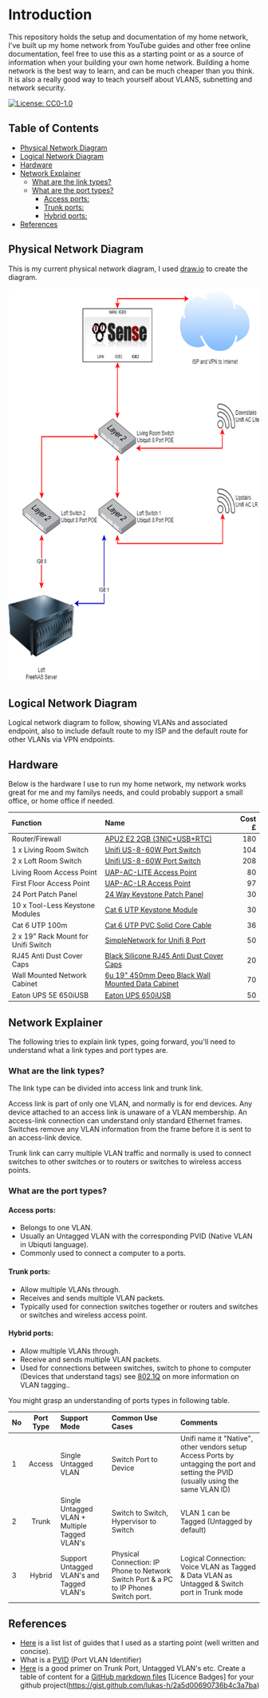 # Introduction
This repository holds the setup and documentation of my home network, I've built up my home network from YouTube guides and other free online documentation, feel free to use this as a starting point or as a source of information when your building your own home network. Building a home network is the best way to learn, and can be much cheaper than you think. It is also a really good way to teach yourself about VLANS, subnetting and network security.

[![License: CC0-1.0](https://img.shields.io/badge/License-CC0%201.0-lightgrey.svg)](http://creativecommons.org/publicdomain/zero/1.0/)

## Table of Contents

  - [Physical Network Diagram](#physical-network-diagram)
  - [Logical Network Diagram](#logical-network-diagram)
  - [Hardware](#hardware)
  - [Network Explainer](#network-explainer)
    - [What are the link types?](#what-are-the-link-types)
    - [What are the port types?](#what-are-the-port-types)
      - [Access ports:](#access-ports)
      - [Trunk ports:](#trunk-ports)
      - [Hybrid ports:](#hybrid-ports)
  - [References](#references)

## Physical Network Diagram
This is my current physical network diagram, I used [draw.io](https://app.diagrams.net/) to create the diagram.

<p align="center">
  <img width="710" height="786" src="assets/Network-Diagram.png"></p>

## Logical Network Diagram
  Logical network diagram to follow, showing VLANs and associated endpoint, also to include default route to my ISP and the default route for other VLANs via VPN endpoints.

## Hardware
Below is the hardware I use to run my home network, my network works great for me and my familys needs, and could probably support a small office, or home office if needed.

| Function                        | Name                       | Cost £  |
| :-------------                  |:-------------              | -----:  |
| Router/Firewall                 | [APU2 E2 2GB (3NIC+USB+RTC)](https://linitx.com/product/linitx-apu2-d2-2gb-(3nic+usb+rtc)-with-pfsense-pre-configured-kit/15317) | 180     |
| 1 x Living Room Switch              | [Unifi US-8-60W Port Switch](https://www.amazon.co.uk/Ubiquiti-US-8-60W-UniFi-Port-Switch/dp/B004BQCKXO/ref=sr_1_2?crid=2FCWM3ZES52LE&dchild=1&keywords=unifi+switch+8+60w&qid=1587243344&sprefix=unifi+switch+8%2Caps%2C218&sr=8-2) | 104     |
| 2 x Loft Room Switch                | [Unifi US-8-60W Port Switch](https://www.amazon.co.uk/Ubiquiti-US-8-60W-UniFi-Port-Switch/dp/B004BQCKXO/ref=sr_1_2?crid=2FCWM3ZES52LE&dchild=1&keywords=unifi+switch+8+60w&qid=1587243344&sprefix=unifi+switch+8%2Caps%2C218&sr=8-2) | 208     |
| Living Room Access Point        | [UAP-AC-LITE Access Point](https://www.amazon.co.uk/Ubiquiti-Networks-UAP-AC-LITE-Access-Point/dp/B016K4GQVG/ref=sr_1_2?crid=9A938FRFN4JP&dchild=1&keywords=unifi+ac+lite+ap&qid=1587243711&sprefix=unifi+ac+lite%2Caps%2C221&sr=8-2) | 80     |
| First Floor Access Point        | [UAP-AC-LR Access Point](https://www.amazon.co.uk/Ubiquiti-Networks-UAP-AC-LITE-Access-Point/dp/B016K4GQVG/ref=sr_1_2?crid=9A938FRFN4JP&dchild=1&keywords=unifi+ac+lite+ap&qid=1587243711&sprefix=unifi+ac+lite%2Caps%2C221&sr=8-2) | 97     |
| 24 Port Patch Panel             | [24 Way Keystone Patch Panel](https://www.cablemonkey.co.uk/patch-panel-frames/9504-24-way-unloaded-utp-keystone-patch-panel.html) | 30    |
| 10 x Tool-Less Keystone Modules | [Cat 6 UTP Keystone Module](https://www.cablemonkey.co.uk/cat6-modules-outlets/9503-cat6-utp-tool-less-keystone-module.html?search_query=UTP+Tool-Less+Keystone+Module&results=5) | 30   |
| Cat 6 UTP 100m | [Cat 6 UTP PVC Solid Core Cable](https://www.magicpatch.co.uk/cat6-cable/21-excel-cat6-utp-cable.html) | 36    |
| 2 x 19" Rack Mount for Unifi Switch | [SimpleNetwork for Unifi 8 Port](https://www.amazon.co.uk/gp/product/B07VHQGZ7C/ref=ppx_yo_dt_b_asin_title_o01_s00?ie=UTF8&psc=1) | 50    |
| RJ45 Anti Dust Cover Caps | [Black Silicone RJ45 Anti Dust Cover Caps](https://www.amazon.co.uk/gp/product/B077R8ZKZ6/ref=ppx_yo_dt_b_asin_image_o00_s00?ie=UTF8&psc=1) | 20   |
| Wall Mounted Network Cabinet | [6u 19" 450mm Deep Black Wall Mounted Data Cabinet](https://www.amazon.co.uk/gp/product/B01CEMGIAM/ref=ppx_yo_dt_b_asin_title_o00_s00?ie=UTF8&psc=1) | 70  |
| Eaton UPS 5E 650iUSB | [Eaton UPS 650iUSB](https://ebay.co.uk/) | 50 |

## Network Explainer

The following tries to explain link types, going forward,  you'll need to understand what a link types and port types are.

### What are the link types?

The link type can be divided into access link and trunk link.

Access link is part of only one VLAN, and normally is for end devices. Any device attached to an access link is unaware of a VLAN membership. An access-link connection can understand only standard Ethernet frames. Switches remove any VLAN information from the frame before it is sent to an access-link device.

Trunk link can carry multiple VLAN traffic and normally is used to connect switches to other switches or to routers or switches to wireless access points.

### What are the port types?

#### Access ports:
- Belongs to one VLAN.
- Usually an Untagged VLAN with the corresponding PVID (Native VLAN in Ubiquti language).
- Commonly used to connect a computer to a ports.

#### Trunk ports:
- Allow multiple VLANs through.
- Receives and sends multiple VLAN packets.
- Typically used for connection switches together or routers and switches or switches and wireless access point.

#### Hybrid ports:
- Allow multiple VLANs through.
- Receive and sends multiple VLAN packets.
- Used for connections between switches, switch to phone to computer (Devices that understand tags) see [802.1Q](https://en.wikipedia.org/wiki/IEEE_802.1Q) on more information on VLAN tagging..

You might grasp an understanding of ports types in following table.

| No | Port Type  | Support Mode          | Common Use Cases       | Comments                             |
|:---|:----------:|:----------------------|:-----------------------|:--------------------------------------|
| 1  | Access     | Single Untagged VLAN  | Switch Port to Device  | Unifi name it "Native", other vendors setup Access Ports by untagging the port and setting the PVID (usually using the same VLAN ID)|
| 2  | Trunk      | Single Untagged VLAN + Multiple Tagged VLAN's | Switch to Switch, Hypervisor to Switch | VLAN 1 can be Tagged (Untagged by default) |
| 3  | Hybrid     | Support Untagged VLAN's and Tagged VLAN's | Physical Connection: IP Phone to Network Switch Port & a PC to IP Phones Switch port.| Logical Connection: Voice VLAN as Tagged & Data VLAN as Untagged & Switch port in Trunk mode | * Usually the Untagged VLAN number = Native/Default VLAN number| * Support for multi-Untagged Frames, usually require the use of protocol-based VLANs | * VLAN 1 can be Tagged (Untagged by default) |
## References

- [Here](https://nguvu.org/) is a list list of guides that I used as a starting point (well written and concise).
- What is a [PVID](https://www.megajason.com/2018/04/30/what-is-pvid/) (Port VLAN Identifier)
- [Here](https://www.youtube.com/watch?v=fFtA0IlnMVk&t=1916s) is a good primer on Trunk Port, Untagged VLAN's etc.
 Create a table of content for a [GitHub markdown files](https://imthenachoman.github.io/nGitHubTOC/)
 [Licence Badges] for your github project(https://gist.github.com/lukas-h/2a5d00690736b4c3a7ba)
